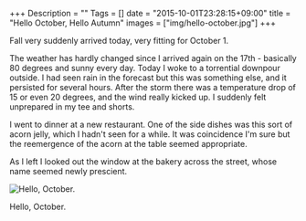 +++
Description = ""
Tags = []
date = "2015-10-01T23:28:15+09:00"
title = "Hello October, Hello Autumn"
images = ["img/hello-october.jpg"]
+++

Fall very suddenly arrived today, very fitting for October 1.

The weather has hardly changed since I arrived again on the 17th - basically 80 degrees and sunny every day. Today I woke to a torrential downpour outside. I had seen rain in the forecast but this was something else, and it persisted for several hours. After the storm there was a temperature drop of 15 or even 20 degrees, and the wind really kicked up. I suddenly felt unprepared in my tee and shorts.

I went to dinner at a new restaurant. One of the side dishes was this sort of acorn jelly, which I hadn't seen for a while. It was coincidence I'm sure but the reemergence of the acorn at the table seemed appropriate.

As I left I looked out the window at the bakery across the street, whose name seemed newly prescient.

![Hello, October.](/img/hello-october.jpg)

Hello, October. 

